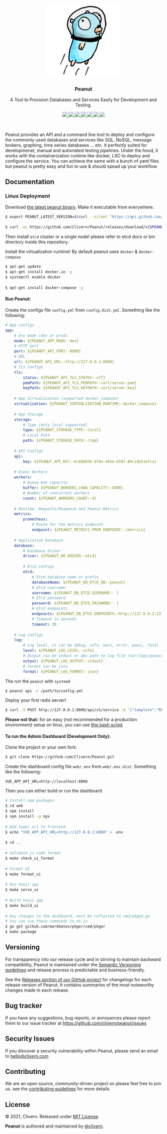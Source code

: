 <p align="center">
    <img src="/assets/logo.png" width="240" />
    <h3 align="center">Peanut</h3>
    <p align="center">A Tool to Provision Databases and Services Easily for Development and Testing.</p>
    <p align="center">
        <a href="https://github.com/Clivern/Peanut/actions/workflows/build.yml">
            <img src="https://github.com/Clivern/Peanut/actions/workflows/build.yml/badge.svg">
        </a>
        <a href="https://github.com/Clivern/Peanut/actions">
            <img src="https://github.com/Clivern/Peanut/workflows/Release/badge.svg">
        </a>
        <a href="https://github.com/Clivern/Peanut/releases">
            <img src="https://img.shields.io/badge/Version-0.1.5-red.svg">
        </a>
        <a href="https://goreportcard.com/report/github.com/Clivern/Peanut">
            <img src="https://goreportcard.com/badge/github.com/Clivern/Peanut?v=0.1.5">
        </a>
        <a href="https://godoc.org/github.com/clivern/peanut">
            <img src="https://godoc.org/github.com/clivern/peanut?status.svg">
        </a>
        <a href="https://hub.docker.com/r/clivern/peanut">
            <img src="https://img.shields.io/badge/Docker-Latest-green">
        </a>
        <a href="https://github.com/Clivern/Peanut/blob/master/LICENSE">
            <img src="https://img.shields.io/badge/LICENSE-MIT-orange.svg">
        </a>
    </p>
</p>
<br/>

Peanut provides an API and a command line tool to deploy and configure the commonly used databases and services like SQL, NoSQL, message brokers, graphing, time series databases ... etc. It perfectly suited for developmenet, manual and automated testing pipelines. Under the hood, it works with the containerization runtime like docker, LXC to deploy and configure the service. You can achieve the same with a bunch of yaml files but peanut is pretty easy and fun to use & should spead up your workflow.


## Documentation

### Linux Deployment

Download [the latest peanut binary](https://github.com/Clivern/Peanut/releases). Make it executable from everywhere.

```zsh
$ export PEANUT_LATEST_VERSION=$(curl --silent "https://api.github.com/repos/Clivern/Peanut/releases/latest" | jq '.tag_name' | sed -E 's/.*"([^"]+)".*/\1/' | tr -d v)

$ curl -sL https://github.com/Clivern/Peanut/releases/download/v{$PEANUT_LATEST_VERSION}/peanut_{$PEANUT_LATEST_VERSION}_Linux_x86_64.tar.gz | tar xz
```

Then install `etcd` cluster or a single node! please refer to etcd docs or bin directory inside this repository.

Install the virtualization runtime! By default peanut uses `docker` & `docker-compose`

```zsh
$ apt-get update
$ apt-get install docker.io -y
$ systemctl enable docker

$ apt-get install docker-compose -y
```
#### Run Peanut:

Create the configs file `config.yml` from `config.dist.yml`. Something like the following:

```yaml
# App configs
app:
    # Env mode (dev or prod)
    mode: ${PEANUT_APP_MODE:-dev}
    # HTTP port
    port: ${PEANUT_API_PORT:-8000}
    # URL
    url: ${PEANUT_API_URL:-http://127.0.0.1:8000}
    # TLS configs
    tls:
        status: ${PEANUT_API_TLS_STATUS:-off}
        pemPath: ${PEANUT_API_TLS_PEMPATH:-cert/server.pem}
        keyPath: ${PEANUT_API_TLS_KEYPATH:-cert/server.key}

    # App Virtualization (supported docker_compose)
    virtualization: ${PEANUT_VIRTUALIZATION_RUNTIME:-docker_compose}

    # App Storage
    storage:
        # Type (only local supported)
        type: ${PEANUT_STORAGE_TYPE:-local}
        # Local Path
        path: ${PEANUT_STORAGE_PATH:-/tmp}

    # API Configs
    api:
        key: ${PEANUT_API_KEY:-6c68b836-6f8e-465e-b59f-89c1db53afca}

    # Async Workers
    workers:
        # Queue max capacity
        buffer: ${PEANUT_WORKERS_CHAN_CAPACITY:-5000}
        # Number of concurrent workers
        count: ${PEANUT_WORKERS_COUNT:-4}

    # Runtime, Requests/Response and Peanut Metrics
    metrics:
        prometheus:
            # Route for the metrics endpoint
            endpoint: ${PEANUT_METRICS_PROM_ENDPOINT:-/metrics}

    # Application Database
    database:
        # Database driver
        driver: ${PEANUT_DB_DRIVER:-etcd}

        # Etcd Configs
        etcd:
            # Etcd database name or prefix
            databaseName: ${PEANUT_DB_ETCD_DB:-peanut}
            # Etcd username
            username: ${PEANUT_DB_ETCD_USERNAME:- }
            # Etcd password
            password: ${PEANUT_DB_ETCD_PASSWORD:- }
            # Etcd endpoints
            endpoints: ${PEANUT_DB_ETCD_ENDPOINTS:-http://127.0.0.1:2379}
            # Timeout in seconds
            timeout: 30

    # Log configs
    log:
        # Log level, it can be debug, info, warn, error, panic, fatal
        level: ${PEANUT_LOG_LEVEL:-info}
        # Output can be stdout or abs path to log file /var/logs/peanut.log
        output: ${PEANUT_LOG_OUTPUT:-stdout}
        # Format can be json
        format: ${PEANUT_LOG_FORMAT:-json}
```

The run the `peanut` with `systemd`

```zsh
$ peanut api -c /path/to/config.yml
```

Deploy your first redis server!

```zsh
$ curl -X POST http://127.0.0.1:8000/api/v1/service -d '{"template":"REDIS_SERVICE"}' | jq .
```

**Please not that:** for an easy (not recommended for a production environment) setup on linux, you can use [this bash script](/deployment/linux/ubuntu_20_04.sh).


#### To run the Admin Dashboard (Development Only):

Clone the project or your own fork:

```zsh
$ git clone https://github.com/Clivern/Peanut.git
```

Create the dashboard config file `web/.env` from `web/.env.dist`. Something like the following:

```
VUE_APP_API_URL=http://localhost:8080
```

Then you can either build or run the dashboard

```zsh
# Install npm packages
$ cd web
$ npm install
$ npm install -g npx

# Add tower url to frontend
$ echo "VUE_APP_API_URL=http://127.0.0.1:8000" > .env

$ cd ..

# Validate js code format
$ make check_ui_format

# Format UI
$ make format_ui

# Run Vuejs app
$ make serve_ui

# Build Vuejs app
$ make build_ui

# Any changes to the dashboard, must be reflected to cmd/pkged.go
# You can use these commands to do so
$ go get github.com/markbates/pkger/cmd/pkger
$ make package
```


## Versioning

For transparency into our release cycle and in striving to maintain backward compatibility, Peanut is maintained under the [Semantic Versioning guidelines](https://semver.org/) and release process is predictable and business-friendly.

See the [Releases section of our GitHub project](https://github.com/clivern/peanut/releases) for changelogs for each release version of Peanut. It contains summaries of the most noteworthy changes made in each release.


## Bug tracker

If you have any suggestions, bug reports, or annoyances please report them to our issue tracker at https://github.com/clivern/peanut/issues


## Security Issues

If you discover a security vulnerability within Peanut, please send an email to [hello@clivern.com](mailto:hello@clivern.com)


## Contributing

We are an open source, community-driven project so please feel free to join us. see the [contributing guidelines](CONTRIBUTING.md) for more details.


## License

© 2021, Clivern. Released under [MIT License](https://opensource.org/licenses/mit-license.php).

**Peanut** is authored and maintained by [@clivern](http://github.com/clivern).
